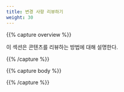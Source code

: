 ```yaml
---
title: 변경 사항 리뷰하기
weight: 30
---
```


{{% capture overview %}}

이 섹션은 콘텐츠를 리뷰하는 방법에 대해 설명한다.

{{% /capture %}}

{{% capture body %}}

{{% /capture %}}

